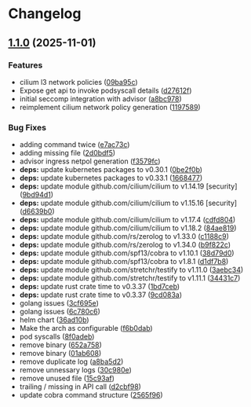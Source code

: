 # Changelog

## [1.1.0](https://github.com/kguardian-dev/kguardian/compare/advisor-v1.0.0...advisor/v1.1.0) (2025-11-01)


### Features

* cilium l3 network policies ([09ba95c](https://github.com/kguardian-dev/kguardian/commit/09ba95c589cab1aeae83aea27186035063a24ce1))
* Expose get api to invoke podsyscall details ([d27612f](https://github.com/kguardian-dev/kguardian/commit/d27612feff19fe07fe5411bbed09e11c1dd18e91))
* initial seccomp integration with advisor ([a8bc978](https://github.com/kguardian-dev/kguardian/commit/a8bc978d36595134400d733331249a6586d14f44))
* reimplement cilium network policy generation ([1197589](https://github.com/kguardian-dev/kguardian/commit/1197589c0e2a40a30ea0bfc412bb85cbba16921a))


### Bug Fixes

* adding command twice ([e7ac73c](https://github.com/kguardian-dev/kguardian/commit/e7ac73c18d4a66fb5ed492184cfab78cccc1df39))
* adding missing file ([2d0bdf5](https://github.com/kguardian-dev/kguardian/commit/2d0bdf5a94aea14e869d417da137c4d7beae898c))
* advisor ingress netpol generation ([f3579fc](https://github.com/kguardian-dev/kguardian/commit/f3579fc83f18df11ae549d4ff57e09f36c68144f))
* **deps:** update kubernetes packages to v0.30.1 ([0be2f0b](https://github.com/kguardian-dev/kguardian/commit/0be2f0b0c3e9bd1e4a2d2264b30bcd7a7a69f287))
* **deps:** update kubernetes packages to v0.33.1 ([1668477](https://github.com/kguardian-dev/kguardian/commit/16684774faaa234399cd1ec9bfb2ce740858abd4))
* **deps:** update module github.com/cilium/cilium to v1.14.19 [security] ([9bd94d1](https://github.com/kguardian-dev/kguardian/commit/9bd94d11e734ec5ac17dde4fc385ca774a76ef9a))
* **deps:** update module github.com/cilium/cilium to v1.15.16 [security] ([d6639b0](https://github.com/kguardian-dev/kguardian/commit/d6639b0786e2da4bebf541b4e659b3a20001277c))
* **deps:** update module github.com/cilium/cilium to v1.17.4 ([cdfd804](https://github.com/kguardian-dev/kguardian/commit/cdfd8044c9fa25458fa26d848636b351df1e921b))
* **deps:** update module github.com/cilium/cilium to v1.18.2 ([84ae819](https://github.com/kguardian-dev/kguardian/commit/84ae819210a53df2dc39e24fbc20d003e0a6ceb8))
* **deps:** update module github.com/rs/zerolog to v1.33.0 ([c1188c9](https://github.com/kguardian-dev/kguardian/commit/c1188c9d1f6d01a942d9944b1dcff05b8bcf5d8c))
* **deps:** update module github.com/rs/zerolog to v1.34.0 ([b9f822c](https://github.com/kguardian-dev/kguardian/commit/b9f822c5b70b3a6abe30c9b7468d4cc8fc08bf84))
* **deps:** update module github.com/spf13/cobra to v1.10.1 ([38d79d0](https://github.com/kguardian-dev/kguardian/commit/38d79d0282da6ca0b959f0837d101319e0038f11))
* **deps:** update module github.com/spf13/cobra to v1.8.1 ([d1df7b8](https://github.com/kguardian-dev/kguardian/commit/d1df7b8bc839d0c101f2c180b9f5a02dcb9221e0))
* **deps:** update module github.com/stretchr/testify to v1.11.0 ([3aebc34](https://github.com/kguardian-dev/kguardian/commit/3aebc34bcebe048f70608345512df9b33793bdcc))
* **deps:** update module github.com/stretchr/testify to v1.11.1 ([34431c7](https://github.com/kguardian-dev/kguardian/commit/34431c7fc6b87880a146d70e99d8f75f61f5cd7a))
* **deps:** update rust crate time to v0.3.37 ([1bd7ceb](https://github.com/kguardian-dev/kguardian/commit/1bd7cebd3323dc0308f18f664b50981505ba8237))
* **deps:** update rust crate time to v0.3.37 ([9cd083a](https://github.com/kguardian-dev/kguardian/commit/9cd083afe38326e92ce35f23f698e2b6ff7a5ac8))
* golang issues ([3cf695e](https://github.com/kguardian-dev/kguardian/commit/3cf695e326e615b36f18d9a0ef2b445861aff248))
* golang issues ([6c780c6](https://github.com/kguardian-dev/kguardian/commit/6c780c6b574c6b09aa094d493fbbfc41480c955d))
* helm chart ([36ad10b](https://github.com/kguardian-dev/kguardian/commit/36ad10b0009579cceb4823a0c392c3fdb268e900))
* Make the arch as configurable ([f6b0dab](https://github.com/kguardian-dev/kguardian/commit/f6b0dab08fe12ea5887d7970201cbfee2b5c88ea))
* pod syscalls ([8f0adeb](https://github.com/kguardian-dev/kguardian/commit/8f0adeb8a34a59c3325ac5f70032d59d90ce212d))
* remove binary ([652a758](https://github.com/kguardian-dev/kguardian/commit/652a75803aa2d24bea8a0f98192e746758e75919))
* remove binary ([01ab608](https://github.com/kguardian-dev/kguardian/commit/01ab608fc0322788345e387f03a7e4dc0b7480ea))
* remove duplicate log ([a8ba5d2](https://github.com/kguardian-dev/kguardian/commit/a8ba5d22abceb38c39576bb0bacf1f3fa002017d))
* remove unnessary logs ([30c980e](https://github.com/kguardian-dev/kguardian/commit/30c980e6483479f0c7bcbb0e3ff615bb70017430))
* remove unused file ([15c93af](https://github.com/kguardian-dev/kguardian/commit/15c93af22acb8e7ca33b9162f33509ead853d750))
* trailing / missing in API call ([d2cbf98](https://github.com/kguardian-dev/kguardian/commit/d2cbf98d9a01bb8fece1e8182fa97efb4a282c6a))
* update cobra command structure ([2565f96](https://github.com/kguardian-dev/kguardian/commit/2565f96869db19d63d618dd93ffaa64ddf4a385d))
